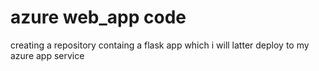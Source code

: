# azure web_app code
 creating a repository containg a flask app which i will latter deploy to my azure app service
